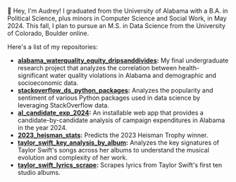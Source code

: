 👋 Hey, I'm Audrey! I graduated from the University of Alabama with a B.A. in Political Science, plus minors in Computer Science and Social Work, in May 2024. This fall, I plan to pursue an M.S. in Data Science from the University of Colorado, Boulder online.

Here's a list of my repositories:
- **[alabama_waterquality_equity_dripsanddivides]([url](https://github.com/audreybayne14/alabama_waterquality_equity_dripsanddivides)):** My final undergraduate research project that analyzes the correlation between health-significant water quality violations in Alabama and demographic and socioeconomic data.
- **[stackoverflow_ds_python_packages]([url](https://github.com/audreybayne14/stackoverflow_ds_python_packages)):** Analyzes the popularity and sentiment of various Python packages used in data science by leveraging StackOverflow data.
- **[al_candidate_exp_2024]([url](https://github.com/audreybayne14/al_candidate_exp_2024)):** An installable web app that provides a candidate-by-candidate analysis of campaign expenditures in Alabama in the year 2024.
- **[2023_heisman_stats]([url](https://github.com/audreybayne14/2023_heisman_stats)):** Predicts the 2023 Heisman Trophy winner.
- **[taylor_swift_key_analysis_by_album]([url](https://github.com/audreybayne14/taylor_swift_key_analysis_by_album)):** Analyzes the key signatures of Taylor Swift's songs across her albums to understand the musical evolution and complexity of her work.
- **[taylor_swift_lyrics_scrape]([url](https://github.com/audreybayne14/taylor_swift_lyrics_scrape)):** Scrapes lyrics from Taylor Swift's first ten studio albums.


<!---
audreybayne14/audreybayne14 is a ✨ special ✨ repository because its `README.md` (this file) appears on your GitHub profile.
You can click the Preview link to take a look at your changes.
--->
